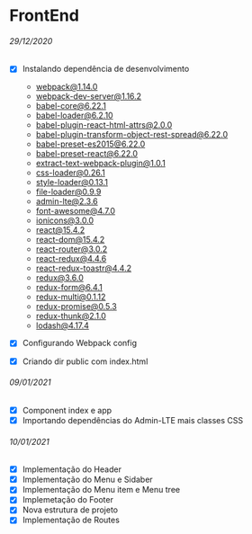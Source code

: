 # FrontEnd

###### 29/12/2020

- [x] Instalando dependência de desenvolvimento

  - webpack@1.14.0
  - webpack-dev-server@1.16.2
  - babel-core@6.22.1
  - babel-loader@6.2.10
  - babel-plugin-react-html-attrs@2.0.0
  - babel-plugin-transform-object-rest-spread@6.22.0
  - babel-preset-es2015@6.22.0
  - babel-preset-react@6.22.0
  - extract-text-webpack-plugin@1.0.1
  - css-loader@0.26.1
  - style-loader@0.13.1
  - file-loader@0.9.9
  - admin-lte@2.3.6
  - font-awesome@4.7.0
  - ionicons@3.0.0
  - react@15.4.2
  - react-dom@15.4.2
  - react-router@3.0.2
  - react-redux@4.4.6
  - react-redux-toastr@4.4.2
  - redux@3.6.0
  - redux-form@6.4.1
  - redux-multi@0.1.12
  - redux-promise@0.5.3
  - redux-thunk@2.1.0
  - lodash@4.17.4

- [x] Configurando Webpack config
- [x] Criando dir public com index.html

###### 09/01/2021

- [x] Component index e app
- [x] Importando dependências do Admin-LTE mais classes CSS

###### 10/01/2021

- [x] Implementação do Header
- [x] Implementação do Menu e Sidaber
- [x] Implementação do Menu item e Menu tree
- [x] Implemetação do Footer
- [x] Nova estrutura de projeto
- [x] Implementação de Routes

